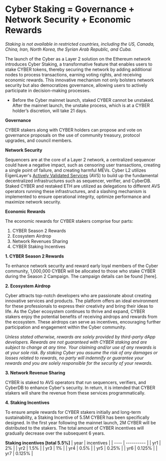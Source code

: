# Cyber Staking = Governance + Network Security + Economic Rewards

_Staking is not available in restricted countries, including the US, Canada, China, Iran, North Korea, the Syrian Arab Republic, and Cuba._

The launch of the Cyber as a Layer 2 solution on the Ethereum network introduces Cyber Staking, a transformative feature that enables users to stake CYBER tokens, thereby securing the network by adding additional nodes to process transactions, earning voting rights, and receiving economic rewards. This innovative mechanism not only bolsters network security but also democratizes governance, allowing users to actively participate in decision-making processes.

- Before the Cyber mainnet launch, staked CYBER cannot be unstaked. After the mainnet launch, the unstake process, which is at a CYBER holder’s discretion, will take 21 days.

**Governance**

CYBER stakers along with CYBER holders can propose and vote on governance proposals on the use of community treasury, protocol upgrades, and council members.

**Network Security**

Sequencers are at the core of a Layer 2 network, a centralized sequencer could have a negative impact, such as censoring user transactions, creating a single point of failure, and creating harmful MEVs. Cyber L2 utilizes EigenLayer's [Actively Validated Services](https://docs.eigenlayer.xyz/eigenlayer/overview/key-terms) (AVS) to build up the fundamental decentralized infrastructures such as sequencer, verifier, and CyberDB. Staked CYBER and restaked ETH are utilized as delegations to different AVS operators running these infrastructures, and a slashing mechanism is implemented to ensure operational integrity, optimize performance and maximize network security.

**Economic Rewards**

The economic rewards for CYBER stakers comprise four parts:

1. CYBER Season 2 Rewards
2. Ecosystem Airdrop
3. Network Revenues Sharing
4. CYBER Staking Incentives

**1. CYBER Season 2 Rewards**

To enhance network security and reward early loyal members of the Cyber community, 1,000,000 CYBER will be allocated to those who stake CYBER during the Season 2 Campaign. The campaign details can be found [here].

**2. Ecosystem Airdrop**

Cyber attracts top-notch developers who are passionate about creating innovative services and products. The platform offers an ideal environment for these professionals to express their creativity and bring their ideas to life. As the Cyber ecosystem continues to thrive and expand, CYBER stakers enjoy the potential benefits of receiving airdrops and rewards from the ecosystem. These airdrops can serve as incentives, encouraging further participation and engagement within the Cyber community.

_Unless stated otherwise, rewards are solely provided by third-party dApp developers. Rewards are not guaranteed with CYBER staking and are subject to change at any time. Your claiming and/or use of any rewards is at your sole risk. By staking Cyber you assume the risk of any damages or losses related to rewards, no party will indemnify or guarantee your rewards and you are solely responsible for the security of your rewards._

**3. Network Revenue Sharing**

CYBER is staked to AVS operators that run sequencers, verifiers, and CyberDB to enhance Cyber's security. In return, it is intended that CYBER stakers will share the revenue from these services programmatically.

**4. Staking Incentives**

To ensure ample rewards for CYBER stakers initially and long-term sustainability, a Staking Incentive of 5.5M CYBER has been specifically designed. In the first year following the mainnet launch, 2M CYBER will be distributed to the stakers. The total amount of CYBER incentives will gradually decrease over the subsequent 6 years.

**Staking incentives [total 5.5%]**
| year | incentives |
| ---- | ---------- |
| yr1 | 2% |
| yr2 | 1.5% |
| yr3 | 1% |
| yr4 | 0.5% |
| yr5 | 0.25% |
| yr6 | 0.125% |
| yr7 | 0.125% |
